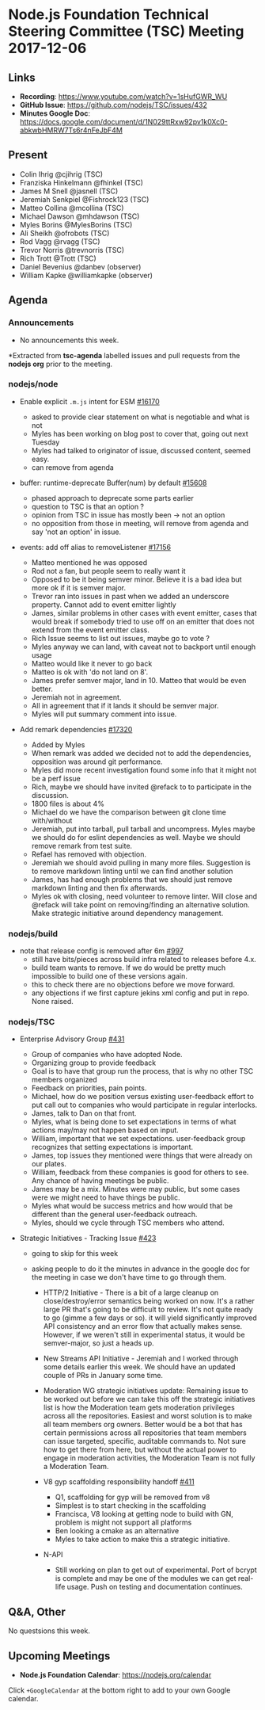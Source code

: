 # Node.js Foundation Technical Steering Committee (TSC) Meeting 2017-12-06

## Links

* **Recording**:  <https://www.youtube.com/watch?v=1sHufGWR_WU>
* **GitHub Issue**: <https://github.com/nodejs/TSC/issues/432>
* **Minutes Google Doc**: <https://docs.google.com/document/d/1N029ttRxw92pv1k0Xc0-abkwbHMRW7Ts6r4nFeJbF4M>

## Present

* Colin Ihrig @cjihrig (TSC)
* Franziska Hinkelmann @fhinkel (TSC)
* James M Snell @jasnell (TSC)
* Jeremiah Senkpiel @Fishrock123 (TSC)
* Matteo Collina @mcollina (TSC)
* Michael Dawson @mhdawson (TSC)
* Myles Borins @MylesBorins (TSC)
* Ali Sheikh @ofrobots (TSC)
* Rod Vagg @rvagg (TSC)
* Trevor Norris @trevnorris (TSC)
* Rich Trott @Trott (TSC)
* Daniel Bevenius @danbev (observer)
* William Kapke @williamkapke (observer)

## Agenda

### Announcements

* No announcements this week.

\*Extracted from **tsc-agenda** labelled issues and pull requests from the **nodejs org** prior to the meeting.

### nodejs/node

* Enable explicit `.m.js` intent for ESM [#16170](https://github.com/nodejs/node/pull/16170)
  * asked to provide clear statement on what is negotiable and what is not
  * Myles has been working on blog post to cover that, going out next Tuesday
  * Myles had talked to originator of issue, discussed content, seemed easy.
  * can remove from agenda

* buffer: runtime-deprecate Buffer(num) by default [#15608](https://github.com/nodejs/node/pull/15608)
  * phased approach to deprecate some parts earlier
  * question to TSC is that an option ?
  * opinion from TSC in issue has mostly been -> not an option
  * no opposition from those in meeting, will remove from agenda and say 'not an option' in
    issue.

* events: add off alias to removeListener [#17156](https://github.com/nodejs/node/pull/17156)
  * Matteo mentioned he was opposed
  * Rod not a fan, but people seem to really want it
  * Opposed to be it being semver minor.  Believe it is a bad idea but more ok if it is
    semver major.
  * Trevor ran into issues in past when we added an underscore property.  Cannot add to event
    emitter lightly
  * James, similar problems in other cases with event emitter, cases that would break
    if somebody tried to use off on an emitter that does not extend from the event emitter
    class.
  * Rich Issue seems to list out issues, maybe go to vote ?
  * Myles anyway we can land, with caveat not to backport until enough usage
  * Matteo would like it never to go back
  * Matteo is ok with 'do not land on 8'.
  * James prefer semver major, land in 10. Matteo that would be even better.
  * Jeremiah not in agreement.
  * All in agreement that if it lands it should be semver major.
  * Myles will put summary comment into issue.

* Add remark dependencies  [#17320](https://github.com/nodejs/node/pull/17320)
  * Added by Myles
  * When remark was added we decided not to add the dependencies, opposition was around
    git performance.
  * Myles did more recent investigation found some info that it might not be a perf issue
  * Rich, maybe we should have invited @refack to to participate in the discussion.
  * 1800 files is about 4%
  * Michael do we have the comparison between git clone time with/without
  * Jeremiah, put into tarball, pull tarball and uncompress.  Myles maybe we should
    do for eslint dependencies as well.  Maybe we should remove remark from test
    suite.
  * Refael has removed with objection.
  * Jeremiah we should avoid pulling in many more files.  Suggestion is to remove markdown
    linting until we can find another solution
  * James, has had enough problems that we should just remove markdown linting and then
    fix afterwards.
  * Myles ok with closing, need volunteer to remove linter.  Will close and @refack will take point
    on removing/finding an alternative solution.  Make strategic initiative around dependency
    management.

### nodejs/build

* note that release config is removed after 6m [#997](https://github.com/nodejs/build/pull/997)
  * still have bits/pieces across build infra related to releases before 4.x.
  * build team wants to remove.  If we do would be pretty much impossible to build one of these
    versions again.
  * this to check there are no objections before we move forward.
  * any objections if we first capture jekins xml config and put in repo.  None raised.

### nodejs/TSC

* Enterprise Advisory Group [#431](https://github.com/nodejs/TSC/issues/431)
  * Group of companies who have adopted Node.
  * Organizing group to provide feedback
  * Goal is to have that group run the process, that is why no other TSC members organized
  * Feedback on priorities, pain points.
  * Michael, how do we position versus existing user-feedback effort to put call out to companies
    who would participate in regular interlocks.
  * James, talk to Dan on that front.
  * Myles, what is being done to set expectations in terms of what actions may/may not happen
    based on input.
  * William, important that we set expectations. user-feedback group recognizes that setting
    expectations is important.
  * James, top issues they mentioned were things that were already on our plates.
  * William, feedback from these companies is good for others to see.  Any chance of having
    meetings be public.
  * James may be a mix. Minutes were may public, but some cases were we might need to
    have things be public.
  * Myles what would be success metrics and how would that be different than the general
    user-feedback outreach.
  * Myles, should we cycle through TSC members who attend.

* Strategic Initiatives - Tracking Issue [#423](https://github.com/nodejs/TSC/issues/423)
  * going to skip for this week
  * asking people to do it the minutes in advance in the google doc for the meeting in case
    we don't have time to go through them.

    * HTTP/2 Initiative - There is a bit of a large cleanup on close/destroy/error semantics
      being worked on now. It's a rather large PR that's going to be difficult to review.
      It's not quite ready to go (gimme a few days or so). it will yield significantly improved API
      consistency and an error flow that actually makes sense. However, if we weren't still in
      experimental status, it would be semver-major, so just a heads up.

    * New Streams API Initiative - Jeremiah and I worked through some details earlier this week.
      We should have an updated couple of PRs in January some time.

    * Moderation WG strategic initiatives update: Remaining issue to be worked out before we
      can take this off the strategic initiatives list is how the Moderation team gets moderation
      privileges across all the repositories. Easiest and worst solution is to make all team
      members org owners. Better would be a bot that has certain permissions across all
      repositories that team members can issue targeted, specific, auditable commands to.
      Not sure how to get there from here, but without the actual power to engage in moderation
      activities, the Moderation Team is not fully a Moderation Team.

    * V8 gyp scaffolding responsibility handoff  [#411](https://github.com/nodejs/TSC/issues/411)
      * Q1, scaffolding for gyp will be removed from v8
      * Simplest is to start checking in the scaffolding
      * Francisca, V8 looking at getting node to build with GN, problem is might not support all
        platforms
      * Ben looking a cmake as an alternative
      * Myles to take action to make this a strategic initiative.

    * N-API
      * Still working on plan to get out of experimental. Port of bcrypt is complete and
        may be one of the modules we can get real-life usage. Push on testing and documentation
        continues.

## Q\&A, Other

No questsions this week.

## Upcoming Meetings

* **Node.js Foundation Calendar**: <https://nodejs.org/calendar>

Click `+GoogleCalendar` at the bottom right to add to your own Google calendar.

